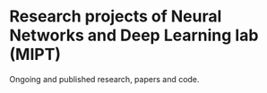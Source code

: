 # Research projects of Neural Networks and Deep Learning lab (MIPT)
Ongoing and published research, papers and code.
